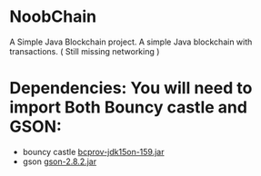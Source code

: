 # NoobChain
A Simple Java Blockchain project.
A simple Java blockchain with transactions. ( Still missing networking )

# Dependencies: You will need to import Both Bouncy castle and GSON:
- bouncy castle [bcprov-jdk15on-159.jar ](https://www.bouncycastle.org/download/bcprov-jdk15on-159.jar)
- gson [gson-2.8.2.jar](http://central.maven.org/maven2/com/google/code/gson/gson/2.8.2/gson-2.8.2.jar)


